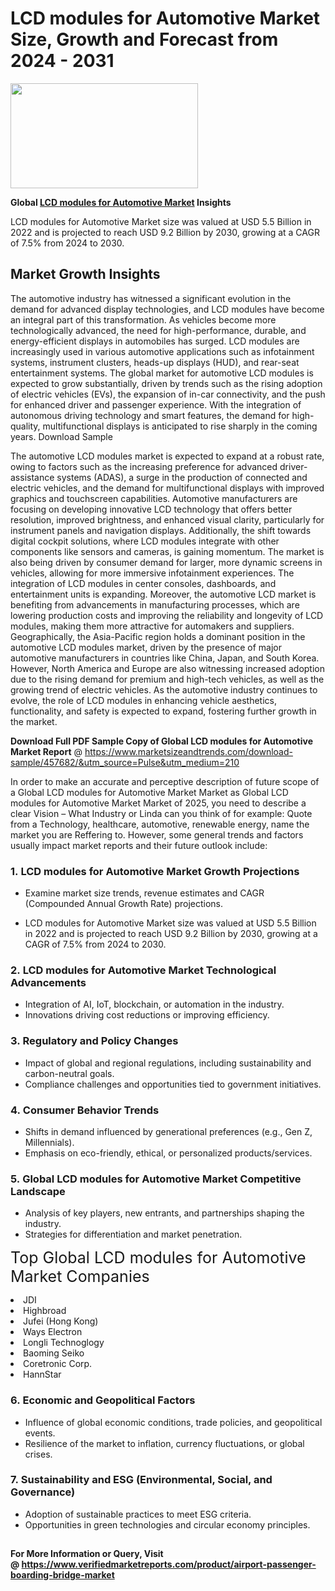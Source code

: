 <H1>LCD modules for Automotive Market Size, Growth and Forecast from 2024 - 2031</H1><img class="aligncenter size-medium wp-image-584254" src="https://thirdeyenews.in/wp-content/uploads/2024/09/Global-Market-Research-300x168.jpeg" alt="" width="300" height="168" /><p><strong>Global&nbsp;<a href="https://www.marketsizeandtrends.com/download-sample/457682/&amp;utm_source=Pulse&amp;utm_medium=210">LCD modules for Automotive Market</a> Insights</strong></p><p>LCD modules for Automotive Market size was valued at USD 5.5 Billion in 2022 and is projected to reach USD 9.2 Billion by 2030, growing at a CAGR of 7.5% from 2024 to 2030.</p><p><h2>Market Growth Insights</h2> <p>The automotive industry has witnessed a significant evolution in the demand for advanced display technologies, and LCD modules have become an integral part of this transformation. As vehicles become more technologically advanced, the need for high-performance, durable, and energy-efficient displays in automobiles has surged. LCD modules are increasingly used in various automotive applications such as infotainment systems, instrument clusters, heads-up displays (HUD), and rear-seat entertainment systems. The global market for automotive LCD modules is expected to grow substantially, driven by trends such as the rising adoption of electric vehicles (EVs), the expansion of in-car connectivity, and the push for enhanced driver and passenger experience. With the integration of autonomous driving technology and smart features, the demand for high-quality, multifunctional displays is anticipated to rise sharply in the coming years. Download Sample</p> <p>The automotive LCD modules market is expected to expand at a robust rate, owing to factors such as the increasing preference for advanced driver-assistance systems (ADAS), a surge in the production of connected and electric vehicles, and the demand for multifunctional displays with improved graphics and touchscreen capabilities. Automotive manufacturers are focusing on developing innovative LCD technology that offers better resolution, improved brightness, and enhanced visual clarity, particularly for instrument panels and navigation displays. Additionally, the shift towards digital cockpit solutions, where LCD modules integrate with other components like sensors and cameras, is gaining momentum. The market is also being driven by consumer demand for larger, more dynamic screens in vehicles, allowing for more immersive infotainment experiences. The integration of LCD modules in center consoles, dashboards, and entertainment units is expanding. Moreover, the automotive LCD market is benefiting from advancements in manufacturing processes, which are lowering production costs and improving the reliability and longevity of LCD modules, making them more attractive for automakers and suppliers. Geographically, the Asia-Pacific region holds a dominant position in the automotive LCD modules market, driven by the presence of major automotive manufacturers in countries like China, Japan, and South Korea. However, North America and Europe are also witnessing increased adoption due to the rising demand for premium and high-tech vehicles, as well as the growing trend of electric vehicles. As the automotive industry continues to evolve, the role of LCD modules in enhancing vehicle aesthetics, functionality, and safety is expected to expand, fostering further growth in the market. </p><p><span class=""><strong>Download Full PDF Sample Copy of Global LCD modules for Automotive Market Report</strong> @ <a href="https://www.marketsizeandtrends.com/download-sample/457682/&amp;utm_source=Pulse&amp;utm_medium=210" target="_blank">https://www.marketsizeandtrends.com/download-sample/457682/&amp;utm_source=Pulse&amp;utm_medium=210</a></span></p><p>In order to make an accurate and perceptive description of future scope of a Global&nbsp;LCD modules for Automotive Market Market as Global&nbsp;LCD modules for Automotive Market Market of 2025, you need to describe a clear Vision &ndash; What Industry or Linda can you think of for example: Quote from a Technology, healthcare, automotive, renewable energy, name the market you are Reffering to. However, some general trends and factors usually impact market reports and their future outlook include:</p><h3>1.&nbsp;<strong>LCD modules for Automotive Market Growth Projections</strong></h3><ul><li>Examine market size trends, revenue estimates and CAGR (Compounded Annual Growth Rate) projections.</li><li><p>LCD modules for Automotive Market size was valued at USD 5.5 Billion in 2022 and is projected to reach USD 9.2 Billion by 2030, growing at a CAGR of 7.5% from 2024 to 2030.</p></li></ul><h3>2.&nbsp;<strong>LCD modules for Automotive Market Technological Advancements</strong></h3><ul><li>Integration of AI, IoT, blockchain, or automation in the industry.</li><li>Innovations driving cost reductions or improving efficiency.</li></ul><h3>3.&nbsp;<strong>Regulatory and Policy Changes</strong></h3><ul><li>Impact of global and regional regulations, including sustainability and carbon-neutral goals.</li><li>Compliance challenges and opportunities tied to government initiatives.</li></ul><h3>4.&nbsp;<strong>Consumer Behavior Trends</strong></h3><ul><li>Shifts in demand influenced by generational preferences (e.g., Gen Z, Millennials).</li><li>Emphasis on eco-friendly, ethical, or personalized products/services.</li></ul><h3>5.&nbsp;<strong>Global LCD modules for Automotive Market Competitive Landscape</strong></h3><ul><li>Analysis of key players, new entrants, and partnerships shaping the industry.</li><li>Strategies for differentiation and market penetration.</li></ul><p data-pm-slice="1 1 []"><span style="color: inherit; font-family: inherit; font-size: 25px;">Top Global LCD modules for Automotive Market Companies</span></p><div class="" data-test-id=""><p><li>JDI</li><li> Highbroad</li><li> Jufei (Hong Kong)</li><li> Ways Electron</li><li> Longli Technoglogy</li><li> Baoming Seiko</li><li> Coretronic Corp.</li><li> HannStar</li></p></div><h3>6.&nbsp;<strong>Economic and Geopolitical Factors</strong></h3><ul><li>Influence of global economic conditions, trade policies, and geopolitical events.</li><li>Resilience of the market to inflation, currency fluctuations, or global crises.</li></ul><h3>7.&nbsp;<strong>Sustainability and ESG (Environmental, Social, and Governance)</strong></h3><ul><li>Adoption of sustainable practices to meet ESG criteria.</li><li>Opportunities in green technologies and circular economy principles.</li></ul><h2><strong style="font-size: 14px;">For More Information or Query, Visit @&nbsp;</strong><a style="background-color: #ffffff; font-size: 14px;" href="https://www.marketsizeandtrends.com/report/lcd-modules-for-automotive-market/" target="_blank">https://www.verifiedmarketreports.com/product/airport-passenger-boarding-bridge-market</a></h2>
